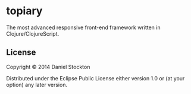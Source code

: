 # topiary

The most advanced responsive front-end framework written in Clojure/ClojureScript.

## License

Copyright © 2014 Daniel Stockton

Distributed under the Eclipse Public License either version 1.0 or (at
your option) any later version.
